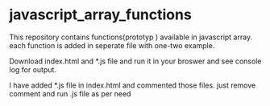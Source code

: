 # javascript_array_functions
This repository contains functions(prototyp ) available in javascript array.
each function is added in seperate file with one-two example.

Download index.html and *.js file and run it in your broswer and see console log for output.

I have added *.js file in index.html and commented those files. just remove comment and run .js file as per need

